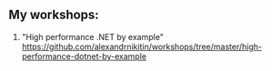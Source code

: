 ## My workshops:

1. "High performance .NET by example" https://github.com/alexandrnikitin/workshops/tree/master/high-performance-dotnet-by-example
